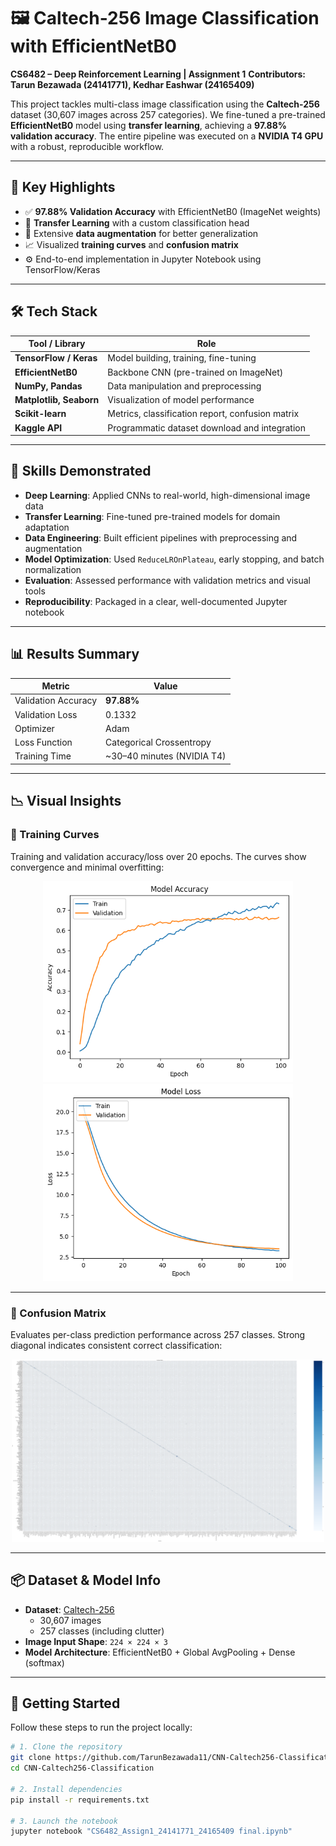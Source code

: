 # 🖼️ Caltech-256 Image Classification with EfficientNetB0

**CS6482 – Deep Reinforcement Learning | Assignment 1**
**Contributors: Tarun Bezawada (24141771), Kedhar Eashwar (24165409)**

This project tackles multi-class image classification using the **Caltech-256** dataset (30,607 images across 257 categories). We fine-tuned a pre-trained **EfficientNetB0** model using **transfer learning**, achieving a **97.88% validation accuracy**. The entire pipeline was executed on a **NVIDIA T4 GPU** with a robust, reproducible workflow.

---

## 🚀 Key Highlights

- ✅ **97.88% Validation Accuracy** with EfficientNetB0 (ImageNet weights)
- 🔁 **Transfer Learning** with a custom classification head
- 🧪 Extensive **data augmentation** for better generalization
- 📈 Visualized **training curves** and **confusion matrix**
- ⚙️ End-to-end implementation in Jupyter Notebook using TensorFlow/Keras

---

## 🛠️ Tech Stack

| Tool / Library          | Role                                                             |
|-------------------------|------------------------------------------------------------------|
| **TensorFlow / Keras**  | Model building, training, fine-tuning                           |
| **EfficientNetB0**      | Backbone CNN (pre-trained on ImageNet)                          |
| **NumPy, Pandas**       | Data manipulation and preprocessing                             |
| **Matplotlib, Seaborn** | Visualization of model performance                              |
| **Scikit-learn**        | Metrics, classification report, confusion matrix                |
| **Kaggle API**          | Programmatic dataset download and integration                   |

---

## 🧠 Skills Demonstrated

- **Deep Learning**: Applied CNNs to real-world, high-dimensional image data  
- **Transfer Learning**: Fine-tuned pre-trained models for domain adaptation  
- **Data Engineering**: Built efficient pipelines with preprocessing and augmentation  
- **Model Optimization**: Used `ReduceLROnPlateau`, early stopping, and batch normalization  
- **Evaluation**: Assessed performance with validation metrics and visual tools  
- **Reproducibility**: Packaged in a clear, well-documented Jupyter notebook

---

## 📊 Results Summary

| Metric              | Value                     |
|---------------------|---------------------------|
| Validation Accuracy | **97.88%**                |
| Validation Loss     | 0.1332                    |
| Optimizer           | Adam                      |
| Loss Function       | Categorical Crossentropy  |
| Training Time       | ~30–40 minutes (NVIDIA T4)|

---

## 📉 Visual Insights

### 📌 Training Curves

Training and validation accuracy/loss over 20 epochs. The curves show convergence and minimal overfitting:

<p align="center">
  <img src="./accuracy.png" width="400">
  <img src="./loss.png" width="400">
</p>

---

### 📌 Confusion Matrix

Evaluates per-class prediction performance across 257 classes. Strong diagonal indicates consistent correct classification:

<p align="center">
  <img src="./confusion_matrix.png" width="500">
</p>

---

## 📦 Dataset & Model Info

- **Dataset**: [Caltech-256](http://www.vision.caltech.edu/Image_Datasets/Caltech256/)  
  - 30,607 images  
  - 257 classes (including clutter)  
- **Image Input Shape**: `224 × 224 × 3`  
- **Model Architecture**: EfficientNetB0 + Global AvgPooling + Dense (softmax)

---

## 🔧 Getting Started

Follow these steps to run the project locally:

```bash
# 1. Clone the repository
git clone https://github.com/TarunBezawada11/CNN-Caltech256-Classification
cd CNN-Caltech256-Classification

# 2. Install dependencies
pip install -r requirements.txt

# 3. Launch the notebook
jupyter notebook "CS6482_Assign1_24141771_24165409 final.ipynb"
